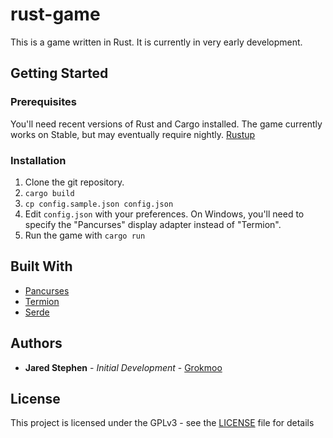# rust-game
This is a game written in Rust.  It is currently in very early development.

## Getting Started

### Prerequisites
You'll need recent versions of Rust and Cargo installed.  The game currently works on Stable, but may eventually require nightly.  [Rustup](https://www.rustup.rs/)

### Installation

1. Clone the git repository.
1. `cargo build`
1. `cp config.sample.json config.json`
1. Edit `config.json` with your preferences.  On Windows, you'll need to specify the "Pancurses" display adapter instead of "Termion".
1. Run the game with `cargo run`

## Built With
* [Pancurses](https://github.com/ihalila/pancurses)
* [Termion](https://github.com/ticki/termion)
* [Serde](https://serde.rs/)

## Authors
* **Jared Stephen** - *Initial Development* - [Grokmoo](https://github.com/Grokmoo)

## License

This project is licensed under the GPLv3 - see the [LICENSE](LICENSE) file for details

